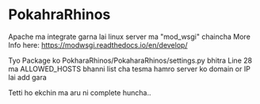 # PokahraRhinos
Apache ma integrate garna lai linux server ma "mod_wsgi" chaincha
More Info here:
https://modwsgi.readthedocs.io/en/develop/

Tyo Package ko PokharaRhinos/PokaharaRhinos/settings.py bhitra Line 28 ma ALLOWED_HOSTS 
bhanni list cha tesma hamro server ko domain or IP lai add gara

Tetti ho ekchin ma aru ni complete huncha..
